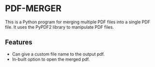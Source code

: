 # PDF-MERGER

This is a Python program for merging multiple PDF files into a single PDF file. It uses the PyPDF2 library to manipulate PDF files.

## Features

- Can give a custom file name to the output pdf.
- In-built option to open the merged pdf.

